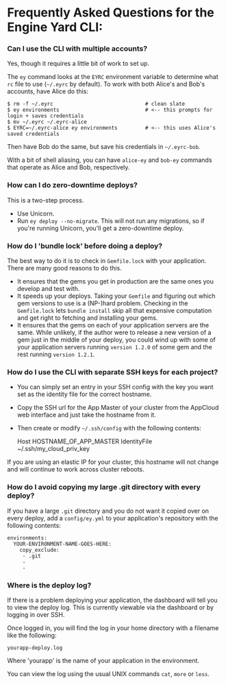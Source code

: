 # Frequently Asked Questions for the Engine Yard CLI:

### Can I use the CLI with multiple accounts?

Yes, though it requires a little bit of work to set up.

The `ey` command looks at the `EYRC` environment variable to determine what `rc` file to use (`~/.eyrc` by default). To work with both Alice's and Bob's accounts, have Alice do this:


    $ rm -f ~/.eyrc                              # clean slate
    $ ey environments                            # <-- this prompts for login + saves credentials
    $ mv ~/.eyrc ~/.eyrc-alice
    $ EYRC=~/.eyrc-alice ey environments         # <-- this uses Alice's saved credentials


Then have Bob do the same, but save his credentials in `~/.eyrc-bob`.

With a bit of shell aliasing, you can have `alice-ey` and `bob-ey` commands that operate as Alice and Bob, respectively.


### How can I do zero-downtime deploys?

This is a two-step process.

  - Use Unicorn.
  - Run `ey deploy --no-migrate`. This will not run any migrations, so if you're running Unicorn, you'll get a zero-downtime deploy.

### How do I 'bundle lock' before doing a deploy?

The best way to do it is to check in `Gemfile.lock` with your application. There are many good reasons to do this.

  - It ensures that the gems you get in production are the same ones you develop and test with. 
  - It speeds up your deploys. Taking your `Gemfile` and figuring out which gem versions to use is a (NP-)hard problem. Checking in the `Gemfile.lock` lets `bundle install` skip all that expensive computation and get right to fetching and installing your gems.
  - It ensures that the gems on each of your application servers are the same. While unlikely, if the author were to release a new version of a gem just in the middle of your deploy, you could wind up with some of your application servers running `version 1.2.0` of some gem and the rest running `version 1.2.1`. 

### How do I use the CLI with separate SSH keys for each project?

  - You can simply set an entry in your SSH config with the key you want set as the identity file for the correct hostname. 
  - Copy the SSH url for the App Master of your cluster from the AppCloud web interface and just take the hostname from it. 
  - Then create or modify `~/.ssh/config` with the following contents:


    Host HOSTNAME_OF_APP_MASTER
    IdentityFile ~/.ssh/my_cloud_priv_key


If you are using an elastic IP for your cluster, this hostname will not change and will continue to work across cluster reboots. 

### How do I avoid copying my large .git directory with every deploy?

If you have a large `.git` directory and you do not want it copied over on every deploy, add a `config/ey.yml` to your application's repository with the following contents:

    environments:
      YOUR-ENVIRONMENT-NAME-GOES-HERE:
        copy_exclude:
         - .git
         - 
         - 

### Where is the deploy log?

If there is a problem deploying your application, the dashboard will tell you to view the deploy log. This is currently viewable via the dashboard or by logging in over SSH.

Once logged in, you will find the log in your home directory with a filename like the following:

    yourapp-deploy.log

Where 'yourapp' is the name of your application in the environment.

You can view the log using the usual UNIX commands `cat`, `more` or `less`.
